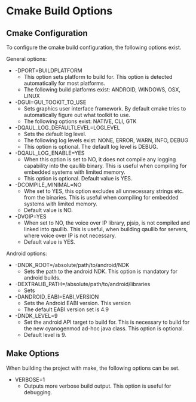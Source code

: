 Cmake Build Options
===================

Cmake Configuration
-------------------

To configure the cmake build configuration, the following options exist.

General options:

* -DPORT=BUILDPLATFORM
  * This option sets platform to build for. This option is detected
    automatically for most platforms.
  * The following build platforms exist: ANDROID, WINDOWS, OSX, LINUX
* -DGUI=GUI_TOOKIT_TO_USE
  * Sets graphics user interface framework. By default cmake tries to
    automatically figure out what toolkit to use.
  * The following options exist: NATIVE, CLI, GTK
* -DQAUL_LOG_DEFAULTLEVEL=LOGLEVEL
  * Sets the default log level.
  * The following log levels exist:
    NONE, ERROR, WARN, INFO, DEBUG
  * This option is optional. The default log level is DEBUG.
* -DQAUL_LOG_ENABLE=YES
  * When this option is set to NO, it does not compile any logging capability into the
    qaullib binary. This is useful when compiling for embedded systems
    with limited memory.
  * This option is optional. Default value is YES.
* -DCOMPILE_MINIMAL=NO
  * Whe set to YES, this option excludes all unnecessary strings etc. from the
    binaries. This is useful when compiling for embedded systems with limited
    memory.
  * Default value is NO.
* -DVOIP=YES
  * When set to NO, the voice over IP library, pjsip, is not compiled and linked
    into qaullib. This is useful, when building qaullib for servers, where voice
    over IP is not necessary.
  * Default value is YES.

Android options:

* -DNDK_ROOT=/absolute/path/to/android/NDK
  * Sets the path to the android NDK. This option is mandatory for android
    builds.
* -DEXTRALIB_PATH=/absolute/path/to/android/libraries
  * Sets
* -DANDROID_EABI=EABI_VERSION  
  * Sets the Android EABI version. This version
  * The default EABI version set is 4.9
* -DNDK_LEVEL=9
  * Set the android API target to build for. This is necessary to build for the
    new cyanogenmod ad-hoc java class. This option is optional.
  * Default level is 9.


Make Options
------------

When building the project with make, the following options can be set.

* VERBOSE=1
  * Outputs more verbose build output. This option is useful for debugging.
